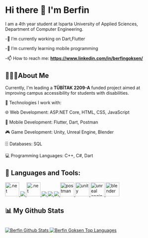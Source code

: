 # Hi there 👋 I'm Berfin
I am a 4th year student at Isparta University of Applied Sciences, Department of Computer Engineering.

-🔭 I’m currently working on Dart,Flutter

-🌱 I’m currently learning mobile programming

-📫 How to reach me: **https://www.linkedin.com/in/berfingoksen/**

## 👩🏻‍💻About Me

Currently, I'm leading a **TÜBİTAK 2209-A** funded project aimed at improving campus accessibility for students with disabilities.

🔧 Technologies I work with:

🌐 Web Development: ASP.NET Core, HTML, CSS, JavaScript

📱 Mobile Development: Flutter, Dart, Postman

🎮 Game Development: Unity, Unreal Engine, Blender

🗄️ Databases: SQL

💻 Programming Languages: C++, C#, Dart

## 🚀 Languages and Tools:

<p align="left"> 
    <a href="https://dotnet.microsoft.com/en-us/apps/aspnet" target="_blank"> <img src="https://upload.wikimedia.org/wikipedia/commons/thumb/e/ee/.NET_Core_Logo.svg/2048px-.NET_Core_Logo.svg.png" alt=".net" width="45" height="45"/> </a>   
    <a href="https://www.w3schools.com/html/" target="_blank"> <img src="https://img.icons8.com/color/48/000000/html-5.png"/>
        <a href="https://www.w3schools.com/css/" target="_blank"> <img src="https://img-resize-cdn.joshmartin.ch/768x0%2Cc3537b9f46b5f6055fbc8b4cd03b6b2cc63fc2eefd3d8cd9f0c9f99a5933e496/https://joshmartin.ch/app/uploads/2017/10/css3.svg" alt=".net" width="45" height="45"/> </a> 
        <a href="https://developer.mozilla.org/en-US/docs/Web/JavaScript" target="_blank"> <img src="https://img.icons8.com/color/48/000000/javascript.png"/> </a>
    <a href="https://flutter.dev/" target="_blank"> <img src="https://img.icons8.com/color/48/000000/flutter.png"/> </a>
    <a href="https://dart.dev/" target="_blank"> <img src="https://img.icons8.com/color/48/000000/dart.png"/> </a>
    <a href="https://postman.com" target="_blank"> <img src="https://www.vectorlogo.zone/logos/getpostman/getpostman-icon.svg" alt="postman" width="45" height="45"/> </a> 
    <a href="https://unity.com/pages/unity-pro-buy-now?utm_source=google&utm_medium=cpc&utm_campaign=cc_dd_upr_emea_emea-t1_en_pu_sem-gg_acq_br-pr_2023-01_brand-et1_cc3022_ev-br_id:71700000105990349&utm_content=cc_dd_upr_emea_pu_sem_gg_ev-br_pros_x_npd_cpc_kw_sd_all_x_x_brand_id:58700008262875201&utm_term=unity&&&&&gad_source=1&gclid=Cj0KCQjw9Km3BhDjARIsAGUb4nz4GSxakWZ4EMHYUu2itoBFZ2UwgeSHYAD-BQftTwezTLUl5jjVBlQaArhYEALw_wcB&gclsrc=aw.ds" target="_blank"> <img src="https://i.redd.it/tu3gt6ysfxq71.png" alt="unity" width="45" height="45"/> </a> 
       <a href="https://www.unrealengine.com/en-US" target="_blank"> <img src="https://logosandtypes.com/wp-content/uploads/2020/08/Unreal-Engine.png" alt="unreal engine" width="45" height="45"/> </a> 
          <a href="https://www.blender.org/" target="_blank"> <img src="https://encrypted-tbn0.gstatic.com/images?q=tbn:ANd9GcSqrv4skDGETyKxXiOA1Gw-PsOGVJ6F6i0hiQ&s" alt="blender" width="45" height="45"/> </a> 
      
</p>



## 📊 My Github Stats

<br/>
<a href="https://github.com/BerfinGoksen/github-readme-stats">
  <img alt="Berfin Github Stats" src="https://github-readme-stats.vercel.app/api?username=BerfinGoksen&show_icons=true&count_private=true&theme=react&hide_border=true&bg_color=0D1117" />
</a>
<a href="https://github.com/BerfinGoksen/github-readme-stats">
  <img alt="Berfin Goksen Top Languages" src="https://github-readme-stats.vercel.app/api/top-langs/?username=BerfinGoksen&langs_count=8&count_private=true&layout=compact&theme=react&hide_border=true&bg_color=0D1117" />
</a>
<br/>
<br/>

